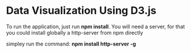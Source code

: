 # Data Visualization Using D3.js

To run the application, just run
**npm install**.
You will need a server, for that
you could install globally a http-server from npm directly

simpley run the command: **npm install http-server -g**